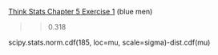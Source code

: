 [Think Stats Chapter 5 Exercise 1](http://greenteapress.com/thinkstats2/html/thinkstats2006.html#toc50) (blue men)

>> 0.318

scipy.stats.norm.cdf(185, loc=mu, scale=sigma)-dist.cdf(mu)
